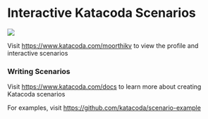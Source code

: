 # Interactive Katacoda Scenarios

[![](http://shields.katacoda.com/katacoda/moorthikv/count.svg)](https://www.katacoda.com/moorthikv "Get your profile on Katacoda.com")

Visit https://www.katacoda.com/moorthikv to view the profile and interactive scenarios

### Writing Scenarios
Visit https://www.katacoda.com/docs to learn more about creating Katacoda scenarios

For examples, visit https://github.com/katacoda/scenario-example
